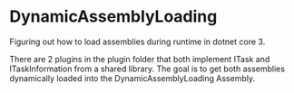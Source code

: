 # DynamicAssemblyLoading
Figuring out how to load assemblies during runtime in dotnet core 3.

There are 2 plugins in the plugin folder that both implement ITask and ITaskInformation from a shared library. 
The goal is to get both assemblies dynamically loaded into the DynamicAssemblyLoading Assembly.
